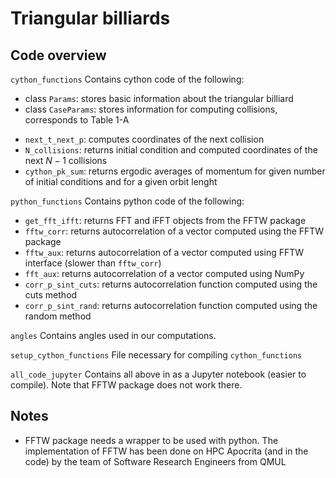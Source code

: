 # Triangular billiards

## Code overview
`cython_functions`
Contains cython code of the following:
* class `Params`: stores basic information about the triangular billiard
* class `CaseParams`: stores information for computing collisions, corresponds to Table 1-A
- `next_t_next_p`: computes coordinates of the next collision
- `N_collisions`: returns initial condition and computed coordinates of the next $N-1$ collisions 
- `cython_pk_sum`: returns ergodic averages of momentum for given number of initial conditions and for a given orbit lenght

`python_functions`
Contains python code of the following:
- `get_fft_ifft`: returns FFT and iFFT objects from the FFTW package
- `fftw_corr`: returns autocorrelation of a vector computed using the FFTW package
- `fftw_aux`: returns autocorrelation of a vector computed using FFTW interface (slower than `fftw_corr`)
- `fft_aux`: returns autocorrelation of a vector computed using NumPy
- `corr_p_sint_cuts`: returns autocorrelation function computed using the cuts method
- `corr_p_sint_rand`: returns autocorrelation function computed using the random method

`angles`
Contains angles used in our computations.

`setup_cython_functions`
File necessary for compiling `cython_functions`

`all_code_jupyter`
Contains all above in as a Jupyter notebook (easier to compile). Note that FFTW package does not work there.

## Notes
- FFTW package needs a wrapper to be used with python. The implementation of FFTW has been done on HPC Apocrita (and in the code) by the team of Software Research Engineers from QMUL
